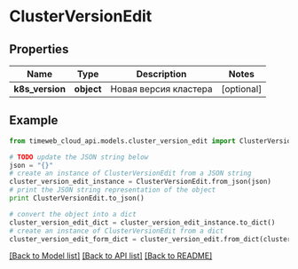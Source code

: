 # ClusterVersionEdit


## Properties
Name | Type | Description | Notes
------------ | ------------- | ------------- | -------------
**k8s_version** | **object** | Новая версия кластера | [optional] 

## Example

```python
from timeweb_cloud_api.models.cluster_version_edit import ClusterVersionEdit

# TODO update the JSON string below
json = "{}"
# create an instance of ClusterVersionEdit from a JSON string
cluster_version_edit_instance = ClusterVersionEdit.from_json(json)
# print the JSON string representation of the object
print ClusterVersionEdit.to_json()

# convert the object into a dict
cluster_version_edit_dict = cluster_version_edit_instance.to_dict()
# create an instance of ClusterVersionEdit from a dict
cluster_version_edit_form_dict = cluster_version_edit.from_dict(cluster_version_edit_dict)
```
[[Back to Model list]](../README.md#documentation-for-models) [[Back to API list]](../README.md#documentation-for-api-endpoints) [[Back to README]](../README.md)


